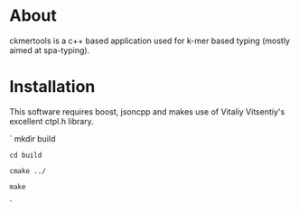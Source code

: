 # About

ckmertools is a c++ based application used for k-mer based typing (mostly aimed at spa-typing).



# Installation

This software requires boost, jsoncpp and makes use of Vitaliy Vitsentiy's excellent ctpl.h library.

`
    mkdir build
    
    cd build
    
    cmake ../
    
    make
`
